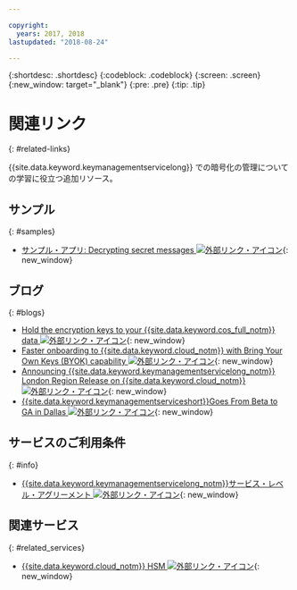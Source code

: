 ```yaml
---

copyright:
  years: 2017, 2018
lastupdated: "2018-08-24"

---
```


{:shortdesc: .shortdesc}
{:codeblock: .codeblock}
{:screen: .screen}
{:new_window: target="_blank"}
{:pre: .pre}
{:tip: .tip}

# 関連リンク
{: #related-links}

{{site.data.keyword.keymanagementservicelong}} での暗号化の管理についての学習に役立つ追加リソース。

## サンプル
{: #samples}

- [サンプル・アプリ: Decrypting secret messages ![外部リンク・アイコン](../../icons/launch-glyph.svg "外部リンク・アイコン")](https://github.com/IBM-Bluemix/key-protect-helloworld-python){: new_window}

## ブログ
{: #blogs}

- [Hold the encryption keys to your {{site.data.keyword.cos_full_notm}} data ![外部リンク・アイコン](../../icons/launch-glyph.svg "外部リンク・アイコン")](https://www.ibm.com/w3-techblog/use-cases/2018/06/encryption-keys-cloud-object-storage/){: new_window}
- [Faster onboarding to {{site.data.keyword.cloud_notm}} with Bring Your Own Keys (BYOK) capability ![外部リンク・アイコン](../../icons/launch-glyph.svg "外部リンク・アイコン")](https://www.ibm.com/w3-techblog/security/2018/06/byok-key-protect/){: new_window}
- [Announcing {{site.data.keyword.keymanagementservicelong_notm}} London Region Release on {{site.data.keyword.cloud_notm}} ![外部リンク・アイコン](../../icons/launch-glyph.svg "外部リンク・アイコン")](https://www.ibm.com/blogs/bluemix/2017/12/announcing-ibm-key-protect-london-region-release-ibm-cloud/){: new_window}
- [{{site.data.keyword.keymanagementserviceshort}}Goes From Beta to GA in Dallas ![外部リンク・アイコン](../../icons/launch-glyph.svg "外部リンク・アイコン")](https://www.ibm.com/blogs/bluemix/2016/12/dallas-key-protect-ga/){: new_window}

## サービスのご利用条件
{: #info}

- [{{site.data.keyword.keymanagementservicelong_notm}}サービス・レベル・アグリーメント ![外部リンク・アイコン](../../icons/launch-glyph.svg "外部リンク・アイコン")](https://www.ibm.com/software/sla/sladb.nsf/sla/bm-7603-02){: new_window}

## 関連サービス
{: #related_services}

- [{{site.data.keyword.cloud_notm}} HSM ![外部リンク・アイコン](../../icons/launch-glyph.svg "外部リンク・アイコン")](https://www.ibm.com/cloud/hardware-security-module){: new_window}

